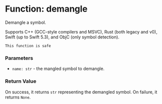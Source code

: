 # Function: demangle

Demangle a symbol.

Supports C++ (GCC-style compilers and MSVC), Rust (both legacy and v0), Swift (up to Swift 5.3), and ObjC (only symbol detection).

```admonish success title=""
This function is safe
```

### Parameters
- `name: str` - the mangled symbol to demangle.

### Return Value
On success, it returns `str` representing the demangled symbol. On failure, it returns `None`.
